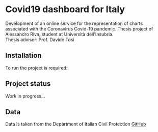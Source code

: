 # Covid19 dashboard for Italy

Development of an online service for the representation of charts associated with the Coronavirus Covid-19 pandemic.
Thesis project of Alessandro Riva, student at Università dell'Insubria.  
Thesis advisor: Prof. Davide Tosi

## Installation
To run the project is required:

## Project status

Work in progress...

## Data 
Data is taken from the Department of Italian Civil Protection [GitHub](https://github.com/pcm-dpc/COVID-19)
